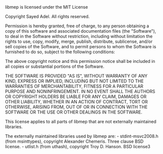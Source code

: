 libmep is licensed under the MIT License

Copyright Sayed Adel. All rights reserved.

Permission is hereby granted, free of charge, to any person obtaining a copy
of this software and associated documentation files (the "Software"), to deal
in the Software without restriction, including without limitation the rights
to use, copy, modify, merge, publish, distribute, sublicense, and/or sell
copies of the Software, and to permit persons to whom the Software is
furnished to do so, subject to the following conditions:

The above copyright notice and this permission notice shall be included in all
copies or substantial portions of the Software.

THE SOFTWARE IS PROVIDED "AS IS", WITHOUT WARRANTY OF ANY KIND, EXPRESS OR
IMPLIED, INCLUDING BUT NOT LIMITED TO THE WARRANTIES OF MERCHANTABILITY,
FITNESS FOR A PARTICULAR PURPOSE AND NONINFRINGEMENT. IN NO EVENT SHALL THE
AUTHORS OR COPYRIGHT HOLDERS BE LIABLE FOR ANY CLAIM, DAMAGES OR OTHER
LIABILITY, WHETHER IN AN ACTION OF CONTRACT, TORT OR OTHERWISE, ARISING FROM,
OUT OF OR IN CONNECTION WITH THE SOFTWARE OR THE USE OR OTHER DEALINGS IN THE
SOFTWARE.

This license applies to all parts of libmep that are not externally
maintained libraries.

The externally maintained libraries used by libmep are:
    - stdint-msvc2008.h (from msinttypes), copyright Alexander Chemeris. Three clause BSD license.
    - utlist.h (from uthash),  copyright Troy D. Hanson. BSD license3
